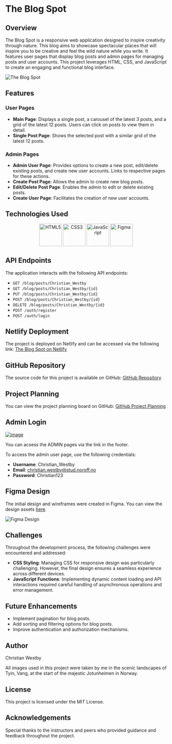 # The Blog Spot

## Overview
The Blog Spot is a responsive web application designed to inspire creativity through nature. This blog aims to showcase spectacular places that will inspire you to be creative and feel the wild nature while you write. It features user pages that display blog posts and admin pages for managing posts and user accounts. This project leverages HTML, CSS, and JavaScript to create an engaging and functional blog interface.

![The Blog Spot](https://i.ibb.co/f4LWrKn/image.png)

## Features

### User Pages
- **Main Page**: Displays a single post, a carousel of the latest 3 posts, and a grid of the latest 12 posts. Users can click on posts to view them in detail.
- **Single Post Page**: Shows the selected post with a similar grid of the latest 12 posts.

### Admin Pages
- **Admin User Page**: Provides options to create a new post, edit/delete existing posts, and create new user accounts. Links to respective pages for these actions.
- **Create Post Page**: Allows the admin to create new blog posts.
- **Edit/Delete Post Page**: Enables the admin to edit or delete existing posts.
- **Create User Page**: Facilitates the creation of new user accounts.

## Technologies Used
<p align="center">
  <img src="https://upload.wikimedia.org/wikipedia/commons/6/61/HTML5_logo_and_wordmark.svg" alt="HTML5" width="70" height="70">
  <img src="https://upload.wikimedia.org/wikipedia/commons/d/d5/CSS3_logo_and_wordmark.svg" alt="CSS3" width="70" height="70">
  <img src="https://upload.wikimedia.org/wikipedia/commons/6/6a/JavaScript-logo.png" alt="JavaScript" width="70" height="70">
  <img src="https://upload.wikimedia.org/wikipedia/commons/3/33/Figma-logo.svg" alt="Figma" width="70" height="70">
</p>

## API Endpoints
The application interacts with the following API endpoints:
- `GET /blog/posts/Christian_Westby`
- `GET /blog/posts/Christian_Westby/{id}`
- `PUT /blog/posts/Christian_Westby/{id}`
- `POST /blog/posts/Christian_Westby/{id}`
- `DELETE /blog/posts/Christian_Westby/{id}`
- `POST /auth/register`
- `POST /auth/login`

## Netlify Deployment
The project is deployed on Netlify and can be accessed via the following link:
[The Blog Spot on Netlify](https://theblogspot.netlify.app/)

## GitHub Repository
The source code for this project is available on GitHub:
[GitHub Repository](https://github.com/ChristianWestby/ChristianWestbyFED1ExamBlog)

## Project Planning
You can view the project planning board on GitHub:
[GitHub Project Planning](https://github.com/ChristianWestby/ChristianWestbyFED1ExamBlog/issues)

## Admin Login
<a href="https://ibb.co/7rPQBQF"><img src="https://i.ibb.co/F82XcXt/image.png" alt="image" border="0"></a>

You can acsess the ADMIN pages via the link in the footer. 


To access the admin user page, use the following credentials:
- **Username**: Christian_Westby
- **Email**: christian.westby@stud.noroff.no
- **Password**: Christian123

## Figma Design
The initial design and wireframes were created in Figma. You can view the design assets [here](https://www.figma.com/design/nokVKqnaheXrSlNyUNbcW2/Untitled?node-id=0-1&t=FAmNzNKQLMCqjEfR-0).

![Figma Design](https://i.ibb.co/zFg03t1/image.png)

## Challenges
Throughout the development process, the following challenges were encountered and addressed:
- **CSS Styling**: Managing CSS for responsive design was particularly challenging. However, the final design ensures a seamless experience across different devices.
- **JavaScript Functions**: Implementing dynamic content loading and API interactions required careful handling of asynchronous operations and error management.

## Future Enhancements
- Implement pagination for blog posts.
- Add sorting and filtering options for blog posts.
- Improve authentication and authorization mechanisms.

## Author
Christian Westby

All images used in this project were taken by me in the scenic landscapes of Tyin, Vang, at the start of the majestic Jotunheimen in Norway.

## License
This project is licensed under the MIT License.

## Acknowledgements
Special thanks to the instructors and peers who provided guidance and feedback throughout the project.
